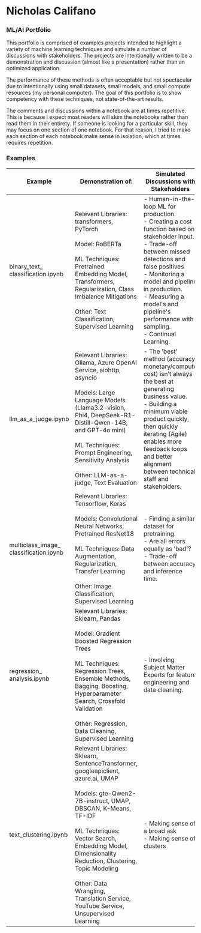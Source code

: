 # Nicholas Califano
### ML/AI Portfolio

This portfolio is comprised of examples projects intended to highlight a variety of machine learning techniques and simulate a number of discussions with stakeholders. The projects are intentionally written to be a demonstration and discussion (almost like a presentation) rather than an optimized application.

The performance of these methods is often acceptable but not spectacular due to intentionally using small datasets, small models, and small compute resources (my personal computer). The goal of this portfolio is to show competency with these techniques, not state-of-the-art results. 

The comments and discussions within a notebook are at times repetitive. This is because I expect most readers will skim the notebooks rather than read them in their entirety. If someone is looking for a particular skill, they may focus on one section of one notebook. For that reason, I tried to make each section of each notebook make sense in isolation, which at times requires repetition.

### Examples
| Example          | Demonstration of:                                   | Simulated Discussions with Stakeholders   |
|------------------|-----------------------------------------------------|-------------------------------------------|
| binary_text_<br />classification.ipynb | Relevant Libraries: transformers, PyTorch <br /><br /> Model: RoBERTa <br /><br /> ML Techniques: Pretrained Embedding Model, Transformers, Regularization, Class Imbalance Mitigations <br /><br /> Other: Text Classification, Supervised Learning | - Human-in-the-loop ML for production. <br /> - Creating a cost function based on stakeholder input. <br /> - Trade-off between missed detections and false positives <br /> - Monitoring a model and pipeline in production. <br /> - Measuring a model's and pipeline's performance with sampling. <br /> - Continual Learning. | 
| llm_as_a_judge.ipynb | Relevant Libraries: Ollama, Azure OpenAI Service, aiohttp, asyncio <br /><br /> Models: Large Language Models (Llama3.2-vision, Phi4, DeepSeek-R1-Distill-Qwen-14B, and GPT-4o mini) <br /><br /> ML Techniques: Prompt Engineering, Sensitivity Analysis <br /><br /> Other: LLM-as-a-judge, Text Evaluation | - The 'best' method (accuracy, monetary/compute cost) isn’t always the best at generating business value. <br /> - Building a minimum viable product quickly, then quickly iterating (Agile) enables more feedback loops and better alignment between technical staff and stakeholders. |
| multiclass_image_<br />classification.ipynb | Relevant Libraries: Tensorflow, Keras <br /><br /> Models: Convolutional Neural Networks, Pretrained ResNet18 <br /><br /> ML Techniques: Data Augmentation, Regularization, Transfer Learning <br /><br />  Other: Image Classification, Supervised Learning | - Finding a similar dataset for pretraining. <br /> - Are all errors equally as 'bad'? <br /> - Trade-off between accuracy and inference time. |
| regression_<br />analysis.ipynb | Relevant Libraries: Sklearn, Pandas <br /><br /> Model: Gradient Boosted Regression Trees <br /><br /> ML Techniques: Regression Trees, Ensemble Methods, Bagging, Boosting, Hyperparameter Search, Crossfold Validation <br /><br /> Other: Regression, Data Cleaning, Supervised Learning | - Involving Subject Matter Experts for feature engineering and data cleaning. |
| text_clustering.ipynb | Relevant Libraries: Sklearn, SentenceTransformer, googleapiclient, azure.ai, UMAP <br /><br /> Models: gte-Qwen2-7B-instruct, UMAP, DBSCAN, K-Means, TF-IDF <br /><br /> ML Techniques: Vector Search, Embedding Model, Dimensionality Reduction, Clustering, Topic Modeling <br /><br /> Other: Data Wrangling, Translation Service, YouTube Service, Unsupervised Learning | - Making sense of a broad ask <br /> - Making sense of clusters |